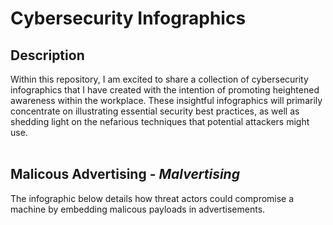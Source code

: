 <h1>Cybersecurity Infographics</h1>

<h2>Description</h2>
Within this repository, I am excited to share a collection of cybersecurity infographics that I have created with the intention of promoting heightened awareness within the workplace. These insightful infographics will primarily concentrate on illustrating essential security best practices, as well as shedding light on the nefarious techniques that potential attackers might use.
</br>
</br>
<h2>Malicous Advertising - <i>Malvertising</i>  </h2>
The infographic below details how threat actors could compromise a machine by embedding malicous payloads in advertisements. 
